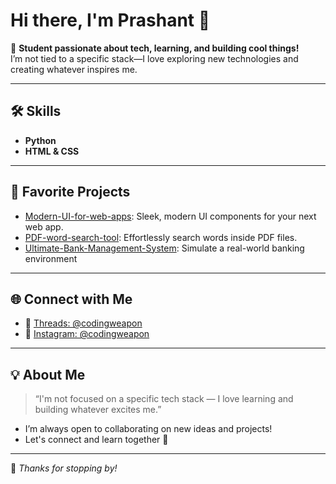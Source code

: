 # Hi there, I'm Prashant 👋

🌱 **Student passionate about tech, learning, and building cool things!**  
I’m not tied to a specific stack—I love exploring new technologies and creating whatever inspires me.

---

## 🛠️ Skills

- **Python**
- **HTML & CSS**

---

## 🚀 Favorite Projects

- [Modern-UI-for-web-apps](https://github.com/prashant348/Modern-UI-for-web-apps): Sleek, modern UI components for your next web app.
- [PDF-word-search-tool](https://github.com/prashant348/PDF-word-search-tool): Effortlessly search words inside PDF files.
- [Ultimate-Bank-Management-System](https://github.com/prashant348/Ultimate-Bank-Management-System): Simulate a real-world banking environment
---

## 🌐 Connect with Me

- 🧵 [Threads: @codingweapon](https://www.threads.net/codingweapon)
- 📸 [Instagram: @codingweapon](https://www.instagram.com/codingweapon)

---

## 💡 About Me

> “I'm not focused on a specific tech stack — I love learning and building whatever excites me.”

- I’m always open to collaborating on new ideas and projects!
- Let's connect and learn together 🚀

---

🌟 _Thanks for stopping by!_
